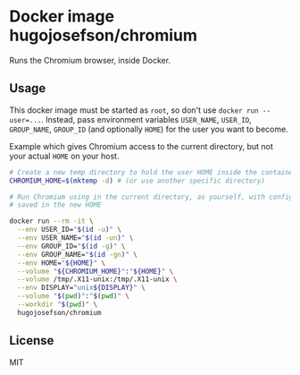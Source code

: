 # Docker image hugojosefson/chromium

Runs the Chromium browser, inside Docker.

## Usage

This docker image must be started as `root`, so don't use `docker
run --user=...`. Instead, pass environment variables `USER_NAME`,
`USER_ID`, `GROUP_NAME`, `GROUP_ID` (and optionally `HOME`) for the
user you want to become.

Example which gives Chromium access to the current directory, but
not your actual `HOME` on your host.

```bash
# Create a new temp directory to hold the user HOME inside the container
CHROMIUM_HOME=$(mktemp -d) # (or use another specific directory)

# Run Chromium using in the current directory, as yourself, with config
# saved in the new HOME

docker run --rm -it \
  --env USER_ID="$(id -u)" \
  --env USER_NAME="$(id -un)" \
  --env GROUP_ID="$(id -g)" \
  --env GROUP_NAME="$(id -gn)" \
  --env HOME="${HOME}" \
  --volume "${CHROMIUM_HOME}":"${HOME}" \
  --volume /tmp/.X11-unix:/tmp/.X11-unix \
  --env DISPLAY="unix${DISPLAY}" \
  --volume "$(pwd)":"$(pwd)" \
  --workdir "$(pwd)" \
  hugojosefson/chromium
```

## License

MIT
